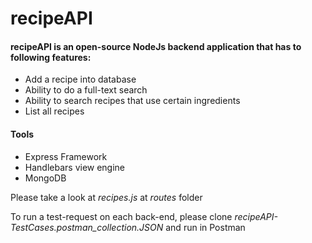 # recipeAPI


#### recipeAPI is an open-source NodeJs backend application that has to following features:
- Add a recipe into database 
- Ability to do a full-text search
- Ability to search recipes that use certain ingredients
- List all recipes

#### Tools
- Express Framework
- Handlebars view engine
- MongoDB


Please take a look at *recipes.js* at *routes* folder

To run a test-request on each back-end, please clone *recipeAPI-TestCases.postman_collection.JSON* and run in Postman

